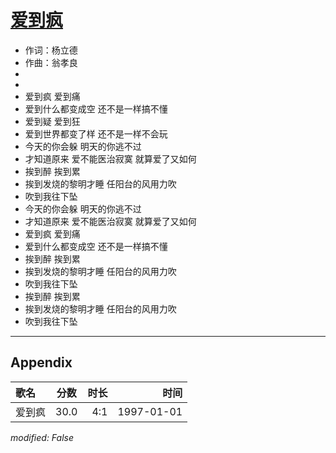 # [爱到疯](https://music.163.com/song?id=67857)

* 作词：杨立德
* 作曲：翁孝良
*
*
* 爱到疯 爱到痛
* 爱到什么都变成空 还不是一样搞不懂
* 爱到疑 爱到狂
* 爱到世界都变了样 还不是一样不会玩
* 今天的你会躲 明天的你逃不过
* 才知道原来 爱不能医治寂寞 就算爱了又如何
* 挨到醉 挨到累
* 挨到发烧的黎明才睡 任阳台的风用力吹
* 吹到我往下坠
* 今天的你会躲 明天的你逃不过
* 才知道原来 爱不能医治寂寞 就算爱了又如何
* 爱到疯 爱到痛
* 爱到什么都变成空 还不是一样搞不懂
* 挨到醉 挨到累
* 挨到发烧的黎明才睡 任阳台的风用力吹
* 吹到我往下坠
* 挨到醉 挨到累
* 挨到发烧的黎明才睡 任阳台的风用力吹
* 吹到我往下坠


---

## Appendix

|歌名|分数|时长|时间|
|:---|:---:|---:|---:|
|爱到疯|30.0|4:1|1997-01-01

*modified: False*